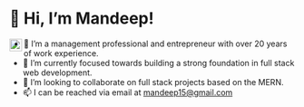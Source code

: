 # 👋 Hi, I’m Mandeep!
<a href="https://www.linkedin.com/in/mandeep-singh-dhillon/">
  <img align="left" alt="Mandeep's LinkedIN" width="22px" src="https://raw.githubusercontent.com/peterthehan/peterthehan/master/assets/linkedin.svg" />
</a>


- 👀 I’m a management professional and entrepreneur with over 20 years of work experience.
- 🌱 I’m currently focused towards building a strong foundation in full stack web development.
- 💞️ I’m looking to collaborate on full stack projects based on the MERN.
- 📫 I can be reached via email at mandeep15@gmail.com 
<!---
mandeep1580/mandeep1580 is a ✨ special ✨ repository because its `README.md` (this file) appears on your GitHub profile.
You can click the Preview link to take a look at your changes.
--->

